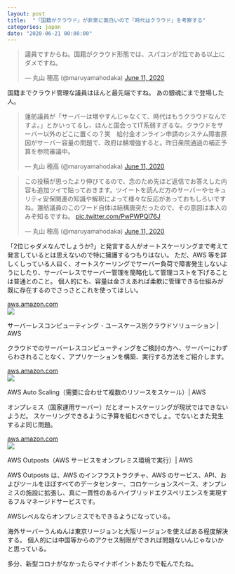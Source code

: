 ```yaml
---
layout: post
title:  "「国籍がクラウド」が非常に面白いので「時代はクラウド」を考察する"
categories: japan
date: "2020-06-21 00:00:00"
---
```


<blockquote class="twitter-tweet tw-align-center" data-conversation="none"><p lang="ja" dir="ltr">議員ですからね。国籍がクラウド形態では、スパコンが2位である以上にダメですね。</p>&mdash; 丸山 穂高 (@maruyamahodaka) <a href="https://twitter.com/maruyamahodaka/status/1270900977348968448?ref_src=twsrc%5Etfw">June 11, 2020</a></blockquote> <script async src="https://platform.twitter.com/widgets.js" charset="utf-8"></script>

国籍までクラウド管理な議員はほんと最先端ですね。
あの銀魂にまで登場した人。

<blockquote class="twitter-tweet tw-align-center"><p lang="ja" dir="ltr">蓮舫議員が「サーバーは増やすんじゃなくて、時代はもうクラウドなんですよ。」とかいってるし、ほんと国会ってIT系弱すぎるな。クラウドをサーバー以外のどこに置くの？笑　給付金オンライン申請のシステム障害原因がサーバー容量の問題で、政府は鯖増強すると。昨日衆院通過の補正予算を参院審議中。</p>&mdash; 丸山 穂高 (@maruyamahodaka) <a href="https://twitter.com/maruyamahodaka/status/1270889187848253442?ref_src=twsrc%5Etfw">June 11, 2020</a></blockquote> <script async src="https://platform.twitter.com/widgets.js" charset="utf-8"></script>

<blockquote class="twitter-tweet tw-align-center" data-conversation="none"><p lang="ja" dir="ltr">この投稿が思ったより伸びてるので、念のため先ほど返信でお答えした内容も追加ツイで貼っておきます。ツイートを読んだ方のサーバーやセキュリティ安保関連の知識や解釈によって様々な反応があっておもしろいですね。蓮舫議員のこのワード自体は結構唐突だったので、その意図は本人のみぞ知るですね。 <a href="https://t.co/PwPWPQl76J">pic.twitter.com/PwPWPQl76J</a></p>&mdash; 丸山 穂高 (@maruyamahodaka) <a href="https://twitter.com/maruyamahodaka/status/1270942456956116993?ref_src=twsrc%5Etfw">June 11, 2020</a></blockquote> <script async src="https://platform.twitter.com/widgets.js" charset="utf-8"></script>

「2位じゃダメなんでしょうか?」と発言する人がオートスケーリングまで考えて発言しているとは思えないので特に擁護するつもりはない。
ただ、AWS 等を詳しくしっている人曰く、オートスケーリングでサーバー負荷で障害発生しないようにしたり、サーバーレスでサーバー管理を簡略化して管理コストを下げることは普通とのこと。
個人的にも、容量は金さえあれば柔軟に管理できる仕組みが既に存在するのでさっさとこれを使ってほしい。

<div class="card">
  <a href="https://aws.amazon.com/jp/serverless/"></a>
  <div class="card__header">
    <a href="https://aws.amazon.com/jp/serverless/">aws.amazon.com</a>
  </div>
  <div class="card__image">
    <img src="https://a0.awsstatic.com/libra-css/images/logos/aws_logo_smile_1200x630.png">
  </div>
  <div class="card__title">
    <p>サーバーレスコンピューティング - ユースケース別クラウドソリューション | AWS</p>
  </div>
  <div class="card__description">
    <p>クラウドでのサーバーレスコンピューティングをご検討の方へ、サーバーにわずらわされることなく、アプリケーションを構築、実行する方法をご紹介します。</p>
  </div>
</div>

<div class="card">
  <a href="https://aws.amazon.com/jp/autoscaling/"></a>
  <div class="card__header">
    <a href="https://aws.amazon.com/jp/autoscaling/">aws.amazon.com</a>
  </div>
  <div class="card__image">
    <img src="https://a0.awsstatic.com/libra-css/images/logos/aws_logo_smile_1200x630.png">
  </div>
  <div class="card__title">
    <p>AWS Auto Scaling（需要に合わせて複数のリソースをスケール）| AWS</p>
  </div>
  <div class="card__description">
    <p></p>
  </div>
</div>


オンプレミス（国家運用サーバー）だとオートスケーリングが現状ではできないようだ。
スケーリングできるように予算を組むべきでしょ。でないとまた発生するよ同じ問題。


<div class="card">
  <a href="https://aws.amazon.com/jp/outposts/"></a>
  <div class="card__header">
    <a href="https://aws.amazon.com/jp/outposts/">aws.amazon.com</a>
  </div>
  <div class="card__image">
    <img src="https://a0.awsstatic.com/libra-css/images/logos/aws_logo_smile_1200x630.png">
  </div>
  <div class="card__title">
    <p>AWS Outposts（AWS サービスをオンプレミス環境で実行）| AWS</p>
  </div>
  <div class="card__description">
    <p>AWS Outposts は、AWS のインフラストラクチャ、AWS のサービス、API、およびツールをほぼすべてのデータセンター、コロケーションスペース、オンプレミスの施設に拡張し、真に一貫性のあるハイブリッドエクスペリエンスを実現するフルマネージドサービスです。</p>
  </div>
</div>


AWSレベルならオンプレミスでもできるようになっている。

海外サーバーうんぬんは東京リージョンと大阪リージョンを使えばある程度解決する。
個人的には中国等からのアクセス制限ができれば問題ないんじゃないかと思っている。

多分、新型コロナがなかったらマイナポイントあたりで転んでたね。

